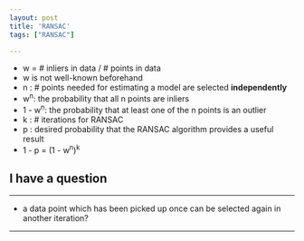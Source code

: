 ```yaml
---
layout: post
title: 'RANSAC'
tags: ["RANSAC"]

---
```


- w = # inliers in data / # points in data
- w is not well-known beforehand
- n : # points needed for estimating a model are selected **independently**
- w<sup>n</sup>: the probability that all n points are inliers 
- 1 - w<sup>n</sup>: the probability that at least one of the n points is an outlier
- k : # iterations for RANSAC
- p : desired probability that the RANSAC algorithm provides a useful result
- 1 - p = (1 - w<sup>n</sup>)<sup>k</sup>

## I have a question
---
- a data point which has been picked up once can be selected again in another iteration?

---
